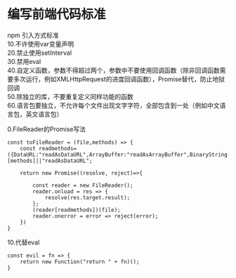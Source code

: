 # 编写前端代码标准  
npm 引入方式标准   
10.不许使用var变量声明   
20.禁止使用setInterval    
30.禁用eval  
40.自定义函数，参数不得超过两个，参数中不要使用回调函数（除非回调函数需要多次运行，例如XMLHttpRequest的进度回调函数），Promise替代，防止地狱回调  
50.除独立的库，不要重复定义同样功能的函数  
60.语言包要独立，不允许每个文件出现文字字符，全部包含到一处（例如中文语言包，英文语言包）

0.FileReader的Promise写法
```
const toFileReader = (file,methods) => {
    const readmethods=({DataURL:"readAsDataURL",ArrayBuffer:"readAsArrayBuffer",BinaryString:"readAsBinaryString",readAsText:"readAsText"})[methods]||"readAsDataURL";

    return new Promise((resolve, reject)=>{

        const reader = new FileReader();
        reader.onload = res => {
            resolve(res.target.result);
        };
        (reader[readmethods])(file);
        reader.onerror = error => reject(error);
    })
}
```  

10.代替eval 
```
const evil = fn => {
    return new Function("return " + fn)();
}
```
